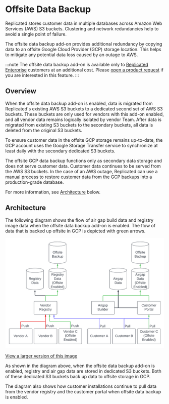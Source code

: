 # Offsite Data Backup

Replicated stores customer data in multiple databases across Amazon Web
Services (AWS) S3 buckets. Clustering and network redundancies help to avoid a
single point of failure.

The offsite data backup add-on provides additional redundancy by copying data to
an offsite Google Cloud Provider (GCP) storage location. This helps to mitigate
any potential data loss caused by an outage to AWS.

:::note
The offsite data backup add-on is available only to [Replicated Enterprise](https://www.replicated.com/pricing/) customers at an additional cost. Please [open a product request](https://vendor.replicated.com/support?requestType=feature) if you are interested in this feature. 
:::

## Overview

When the offsite data backup add-on is enabled, data is migrated from Replicated's existing AWS S3 buckets to a dedicated second set of AWS S3 buckets. These buckets are only used for vendors with this add-on enabled, and all vendor data remains logically isolated by vendor Team. After data is migrated from existing S3 buckets to the secondary buckets,
all data is deleted from the original S3 buckets.

To ensure customer data in the offsite GCP storage remains up-to-date, the GCP
account uses the Google Storage Transfer service to synchronize at least daily with the
secondary dedicated S3 buckets.

The offsite GCP data backup functions only as secondary data storage and does not serve customer
data. Customer data continues to be served from the AWS S3 buckets. In the case of an AWS outage, Replicated can use a manual
process to restore customer data from the GCP backups into a production-grade database.

For more information, see [Architecture](#architecture) below.

## Architecture

The following diagram shows the flow of air gap build data and registry image data
when the offsite data backup add-on is enabled. The flow of data that is backed
up offsite in GCP is depicted with green arrows.

![architecture of offsite data storage with the offsite data backup add-on](../../static/images/offsite-backup.png)

[View a larger version of this image](../../static/images/offsite-backup.png)

As shown in the diagram above, when the offsite data backup add-on is enabled,
registry and air gap data are stored in dedicated S3 buckets. Both of
these dedicated S3 buckets back up data to offsite storage in GCP.

The diagram also shows how customer installations continue to pull data from the
vendor registry and the customer portal when offsite data backup is enabled.
